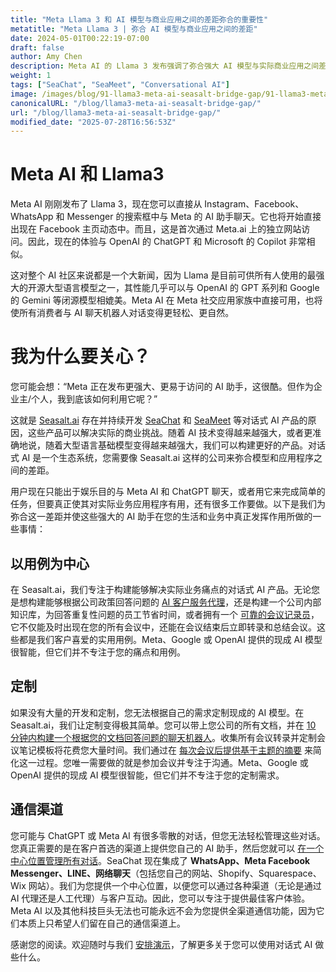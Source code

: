 ```yaml
---
title: "Meta Llama 3 和 AI 模型与商业应用之间的差距弥合的重要性"
metatitle: "Meta Llama 3 | 弥合 AI 模型与商业应用之间的差距"
date: 2024-05-01T00:22:19-07:00
draft: false
author: Amy Chen
description: Meta AI 的 Llama 3 发布强调了弥合强大 AI 模型与实际商业应用之间差距的解决方案的必要性。了解 Seasalt.ai 如何构建定制的对话式 AI 产品来弥合这一差距并解决现实世界的挑战。
weight: 1
tags: ["SeaChat", "SeaMeet", "Conversational AI"]
image: /images/blog/91-llama3-meta-ai-seasalt-bridge-gap/91-llama3-meta-ai-seasalt-bridge-gap.png
canonicalURL: "/blog/llama3-meta-ai-seasalt-bridge-gap/"
url: "/blog/llama3-meta-ai-seasalt-bridge-gap/"
modified_date: "2025-07-28T16:56:53Z"
---
```


# Meta AI 和 Llama3
Meta AI 刚刚发布了 Llama 3，现在您可以直接从 Instagram、Facebook、WhatsApp 和 Messenger 的搜索框中与 Meta 的 AI 助手聊天。它也将开始直接出现在 Facebook 主页动态中。而且，这是首次通过 Meta.ai 上的独立网站访问。因此，现在的体验与 OpenAI 的 ChatGPT 和 Microsoft 的 Copilot 非常相似。

这对整个 AI 社区来说都是一个大新闻，因为 Llama 是目前可供所有人使用的最强大的开源大型语言模型之一，其性能几乎可以与 OpenAI 的 GPT 系列和 Google 的 Gemini 等闭源模型相媲美。Meta AI 在 Meta 社交应用家族中直接可用，也将使所有消费者与 AI 聊天机器人对话变得更轻松、更自然。

# 我为什么要关心？
您可能会想：“Meta 正在发布更强大、更易于访问的 AI 助手，这很酷。但作为企业主/个人，我到底该如何利用它呢？”

这就是 [Seasalt.ai](https://seasalt.ai/?utm_source=blog) 存在并持续开发 [SeaChat](https://chat.seasalt.ai/?utm_source=blog) 和 [SeaMeet](https://meet.seasalt.ai/?utm_source=blog) 等对话式 AI 产品的原因，这些产品可以解决实际的商业挑战。随着 AI 技术变得越来越强大，或者更准确地说，随着大型语言基础模型变得越来越强大，我们可以构建更好的产品。对话式 AI 是一个生态系统，您需要像 Seasalt.ai 这样的公司来弥合模型和应用程序之间的差距。

用户现在只能出于娱乐目的与 Meta AI 和 ChatGPT 聊天，或者用它来完成简单的任务，但要真正使其对实际业务应用程序有用，还有很多工作要做。以下是我们为弥合这一差距并使这些强大的 AI 助手在您的生活和业务中真正发挥作用所做的一些事情：

## 以用例为中心

在 Seasalt.ai，我们专注于构建能够解决实际业务痛点的对话式 AI 产品。无论您是想构建能够根据公司政策回答问题的 [AI 客户服务代理](https://chat.seasalt.ai/?utm_source=blog)，还是构建一个公司内部知识库，为回答重复性问题的员工节省时间，或者拥有一个 [可靠的会议记录员](https://meet.seasalt.ai/?utm_source=blog)，它不仅能及时出现在您的所有会议中，还能在会议结束后立即转录和总结会议。这些都是我们客户喜爱的实用用例。Meta、Google 或 OpenAI 提供的现成 AI 模型很智能，但它们并不专注于您的痛点和用例。

## 定制
如果没有大量的开发和定制，您无法根据自己的需求定制现成的 AI 模型。在 Seasalt.ai，我们让定制变得极其简单。您可以带上您公司的所有文档，并在 [10 分钟内构建一个根据您的文档回答问题的聊天机器人](https://chat.seasalt.ai/?utm_source=blog)。收集所有会议转录并定制会议笔记模板将花费您大量时间。我们通过在 [每次会议后提供基于主题的摘要](https://meet.seasalt.ai/?utm_source=blog) 来简化这一过程。您唯一需要做的就是参加会议并专注于沟通。Meta、Google 或 OpenAI 提供的现成 AI 模型很智能，但它们并不专注于您的定制需求。

## 通信渠道

您可能与 ChatGPT 或 Meta AI 有很多零散的对话，但您无法轻松管理这些对话。您真正需要的是在客户首选的渠道上提供您自己的 AI 助手，然后您就可以 [在一个中心位置管理所有对话](https://chat.seasalt.ai/?utm_source=blog)。SeaChat 现在集成了 **WhatsApp、Meta Facebook Messenger、LINE、网络聊天**（包括您自己的网站、Shopify、Squarespace、Wix 网站）。我们为您提供一个中心位置，以便您可以通过各种渠道（无论是通过 AI 代理还是人工代理）与客户互动。因此，您可以专注于提供最佳客户体验。Meta AI 以及其他科技巨头无法也可能永远不会为您提供全渠道通信功能，因为它们本质上只希望人们留在自己的通信渠道上。


感谢您的阅读。欢迎随时与我们 [安排演示](https://meetings.hubspot.com/seasalt-ai/seasalt-meeting)，了解更多关于您可以使用对话式 AI 做些什么。
